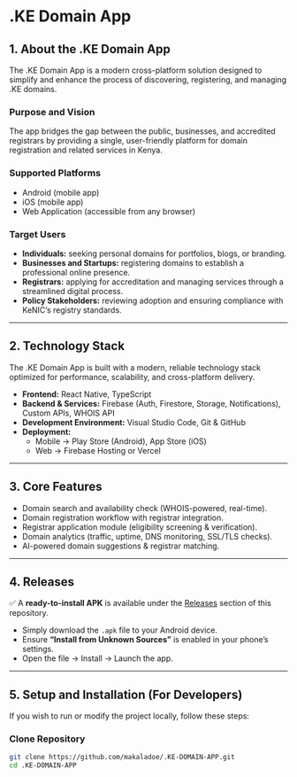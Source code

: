 # .KE Domain App

## 1. About the .KE Domain App
The .KE Domain App is a modern cross-platform solution designed to simplify and enhance the process of discovering, registering, and managing .KE domains.

### Purpose and Vision
The app bridges the gap between the public, businesses, and accredited registrars by providing a single, user-friendly platform for domain registration and related services in Kenya.

### Supported Platforms
- Android (mobile app)
- iOS (mobile app)
- Web Application (accessible from any browser)

### Target Users
- **Individuals:** seeking personal domains for portfolios, blogs, or branding.  
- **Businesses and Startups:** registering domains to establish a professional online presence.  
- **Registrars:** applying for accreditation and managing services through a streamlined digital process.  
- **Policy Stakeholders:** reviewing adoption and ensuring compliance with KeNIC’s registry standards.  

---

## 2. Technology Stack
The .KE Domain App is built with a modern, reliable technology stack optimized for performance, scalability, and cross-platform delivery.

- **Frontend:** React Native, TypeScript  
- **Backend & Services:** Firebase (Auth, Firestore, Storage, Notifications), Custom APIs, WHOIS API  
- **Development Environment:** Visual Studio Code, Git & GitHub  
- **Deployment:**  
  - Mobile → Play Store (Android), App Store (iOS)  
  - Web → Firebase Hosting or Vercel  

---

## 3. Core Features
- Domain search and availability check (WHOIS-powered, real-time).  
- Domain registration workflow with registrar integration.  
- Registrar application module (eligibility screening & verification).  
- Domain analytics (traffic, uptime, DNS monitoring, SSL/TLS checks).  
- AI-powered domain suggestions & registrar matching.  

---

## 4. Releases
✅ A **ready-to-install APK** is available under the [Releases](https://github.com/makaladoe/.KE-DOMAIN-APP/releases) section of this repository.  

- Simply download the `.apk` file to your Android device.  
- Ensure **“Install from Unknown Sources”** is enabled in your phone’s settings.  
- Open the file → Install → Launch the app.  

---

## 5. Setup and Installation (For Developers)

If you wish to run or modify the project locally, follow these steps:

### Clone Repository
```sh
git clone https://github.com/makaladoe/.KE-DOMAIN-APP.git
cd .KE-DOMAIN-APP
